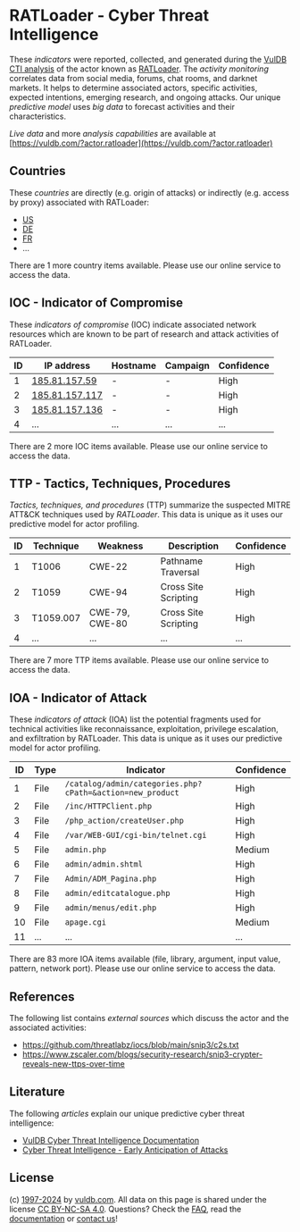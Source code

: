 # RATLoader - Cyber Threat Intelligence

These _indicators_ were reported, collected, and generated during the [VulDB CTI analysis](https://vuldb.com/?kb.cti) of the actor known as [RATLoader](https://vuldb.com/?actor.ratloader). The _activity monitoring_ correlates data from social media, forums, chat rooms, and darknet markets. It helps to determine associated actors, specific activities, expected intentions, emerging research, and ongoing attacks. Our unique _predictive model_ uses _big data_ to forecast activities and their characteristics.

_Live data_ and more _analysis capabilities_ are available at [https://vuldb.com/?actor.ratloader](https://vuldb.com/?actor.ratloader)

## Countries

These _countries_ are directly (e.g. origin of attacks) or indirectly (e.g. access by proxy) associated with RATLoader:

* [US](https://vuldb.com/?country.us)
* [DE](https://vuldb.com/?country.de)
* [FR](https://vuldb.com/?country.fr)
* ...

There are 1 more country items available. Please use our online service to access the data.

## IOC - Indicator of Compromise

These _indicators of compromise_ (IOC) indicate associated network resources which are known to be part of research and attack activities of RATLoader.

ID | IP address | Hostname | Campaign | Confidence
-- | ---------- | -------- | -------- | ----------
1 | [185.81.157.59](https://vuldb.com/?ip.185.81.157.59) | - | - | High
2 | [185.81.157.117](https://vuldb.com/?ip.185.81.157.117) | - | - | High
3 | [185.81.157.136](https://vuldb.com/?ip.185.81.157.136) | - | - | High
4 | ... | ... | ... | ...

There are 2 more IOC items available. Please use our online service to access the data.

## TTP - Tactics, Techniques, Procedures

_Tactics, techniques, and procedures_ (TTP) summarize the suspected MITRE ATT&CK techniques used by _RATLoader_. This data is unique as it uses our predictive model for actor profiling.

ID | Technique | Weakness | Description | Confidence
-- | --------- | -------- | ----------- | ----------
1 | T1006 | CWE-22 | Pathname Traversal | High
2 | T1059 | CWE-94 | Cross Site Scripting | High
3 | T1059.007 | CWE-79, CWE-80 | Cross Site Scripting | High
4 | ... | ... | ... | ...

There are 7 more TTP items available. Please use our online service to access the data.

## IOA - Indicator of Attack

These _indicators of attack_ (IOA) list the potential fragments used for technical activities like reconnaissance, exploitation, privilege escalation, and exfiltration by RATLoader. This data is unique as it uses our predictive model for actor profiling.

ID | Type | Indicator | Confidence
-- | ---- | --------- | ----------
1 | File | `/catalog/admin/categories.php?cPath=&action=new_product` | High
2 | File | `/inc/HTTPClient.php` | High
3 | File | `/php_action/createUser.php` | High
4 | File | `/var/WEB-GUI/cgi-bin/telnet.cgi` | High
5 | File | `admin.php` | Medium
6 | File | `admin/admin.shtml` | High
7 | File | `Admin/ADM_Pagina.php` | High
8 | File | `admin/editcatalogue.php` | High
9 | File | `admin/menus/edit.php` | High
10 | File | `apage.cgi` | Medium
11 | ... | ... | ...

There are 83 more IOA items available (file, library, argument, input value, pattern, network port). Please use our online service to access the data.

## References

The following list contains _external sources_ which discuss the actor and the associated activities:

* https://github.com/threatlabz/iocs/blob/main/snip3/c2s.txt
* https://www.zscaler.com/blogs/security-research/snip3-crypter-reveals-new-ttps-over-time

## Literature

The following _articles_ explain our unique predictive cyber threat intelligence:

* [VulDB Cyber Threat Intelligence Documentation](https://vuldb.com/?kb.cti)
* [Cyber Threat Intelligence - Early Anticipation of Attacks](https://www.scip.ch/en/?labs.20201022)

## License

(c) [1997-2024](https://vuldb.com/?kb.changelog) by [vuldb.com](https://vuldb.com/?kb.about). All data on this page is shared under the license [CC BY-NC-SA 4.0](https://creativecommons.org/licenses/by-nc-sa/4.0/). Questions? Check the [FAQ](https://vuldb.com/?kb.faq), read the [documentation](https://vuldb.com/?kb) or [contact us](https://vuldb.com/?contact)!
